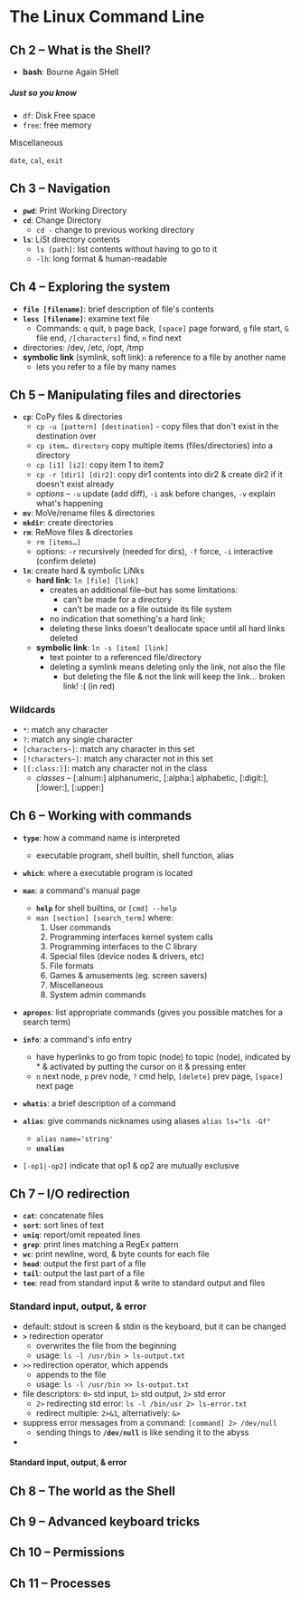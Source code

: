 # The Linux Command Line

## Ch 2 – What is the Shell?

* __bash__: Bourne Again SHell

##### Just so you know

* `df`: Disk Free space
* `free`: free memory

Miscellaneous

`date`, `cal`, `exit`



## Ch 3 – Navigation

* __`pwd`__: Print Working Directory
* __`cd`__: Change Directory
  * `cd -` change to previous working directory
* __`ls`__: LiSt directory contents
  * `ls [path]`: list contents without having to go to it
  * `-lh`: long format & human-readable



## Ch 4 – Exploring the system

* __`file [filename]`__: brief description of file's contents
* __`less [filename]`__: examine text file
  - Commands: `q` quit, `b` page back, `[space]` page forward, `g` file start, `G` file end, `/[characters]` find, `n` find next
* directories: /dev, /etc, /opt, /tmp
* __symbolic link__ (symlink, soft link): a reference to a file by another name
  - lets you refer to a file by many names



## Ch 5 – Manipulating files and directories

* __`cp`__: CoPy files & directories
  * `cp -u [pattern] [destination]` - copy files that don't exist in the destination over
  * `cp item… directory` copy multiple items (files/directories) into a directory
  * `cp [i1] [i2]`:  copy item 1 to item2
  * `cp -r [dir1] [dir2]`: copy dir1 contents into dir2 & create dir2 if it doesn't exist already
  * _options_ – `-u` update (add diff), `-i` ask before changes, `-v` explain what's happening
* __`mv`__: MoVe/rename files & directories
* __`mkdir`__: create directories
* __`rm`__: ReMove files & directories
  * `rm [items…]`
  * options: `-r` recursively (needed for dirs), `-f` force, `-i` interactive (confirm delete)
* __`ln`__: create hard & symbolic LiNks
  * __hard link__: `ln [file] [link]`
    * creates an additional file–but has some limitations:
      * can't be made for a directory
      * can't be made on a file outside its file system
    * no indication that something's a hard link;
    * deleting these links doesn't deallocate space until all hard links deleted
  * __symbolic link__: `ln -s [item] [link]`
    * text pointer to a referenced file/directory
    * deleting a symlink means deleting only the link, not also the file
      * but deleting the file & not the link will keep the link… broken link! :( (in red)



### Wildcards

* `*`: match any character
* `?`: match any single character
* `[characters~]`: match any character in this set
* `[!characters~]`: match any character not in this set
* `[[:class:]]`: match any character not in the class
  * _classes_ – [:alnum:] alphanumeric, [:alpha:] alphabetic, [:digit:], [:lower:], [:upper:]



## Ch 6 – Working with commands

* __`type`__: how a command name is interpreted
  * executable program, shell builtin, shell function, alias
* __`which`__: where a executable program is located
* __`man`__: a command's manual page
  * __`help`__ for shell builtins, or `[cmd] --help`
  * `man [section] [search_term]` where:
    1. User commands
    2. Programming interfaces kernel system calls
    3. Programming interfaces to the C library
    4. Special files (device nodes & drivers, etc)
    5. File formats
    6. Games & amusements (eg. screen savers)
    7. Miscellaneous
    8. System admin commands
* __`apropos`__: list appropriate commands (gives you possible matches for a search term)
* __`info`__: a command's info entry 
  * have hyperlinks to go from topic (node) to topic (node), indicated by * & activated by putting the cursor on it & pressing enter
  * `n` next node, `p` prev node, `?` cmd help, `[delete]` prev page, `[space]` next page
* __`whatis`__: a brief description of a command
* __`alias`__: give commands nicknames using aliases `alias ls="ls -Gf"`
  * `alias name='string'`
  * __`unalias`__


* `[-op1|-op2]` indicate that op1 & op2 are mutually exclusive



## Ch 7 – I/O redirection

* __`cat`__: concatenate files
* __`sort`__: sort lines of text
* __`uniq`__: report/omit repeated lines
* __`grep`__: print lines matching a RegEx pattern
* __`wc`__: print newline, word, & byte counts for each file
* __`head`__: output the first part of a file
* __`tail`__: output the last part of a file
* __`tee`__: read from standard input & write to standard output and files

### Standard input, output, & error

* default: stdout is screen & stdin is the keyboard, but it can be changed
* __`>`__ redirection operator
  * overwrites the file from the beginning
  * usage: `ls -l /usr/bin > ls-output.txt`
* `>>` redirection operator, which appends
  * appends to the file
  * usage: `ls -l /usr/bin >> ls-output.txt`
* file descriptors: `0>` std input, `1>` std output, `2>` std error
  * `2>` redirecting std error: `ls -l /bin/usr 2> ls-error.txt`
  * redirect multiple: `2>&1`, alternatively: `&>`
* suppress error messages from a command: `[command] 2> /dev/null`
  * sending things to __`/dev/null`__ is like sending it to the abyss
* ​

#### Standard input, output, & error

## Ch 8 – The world as the Shell

## Ch 9 – Advanced keyboard tricks

## Ch 10 – Permissions

## Ch 11 – Processes

